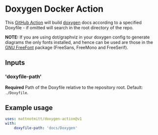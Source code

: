 # Doxygen Docker Action
This [GitHub Action](https://github.com/features/actions) will build [doxygen](http://doxygen.nl/) docs according to a specified Doxyfile - if omitted will search in the root directory of the repo.

**NOTE:** If you are using dot/graphviz in your doxygen config to generate diagrams the only fonts installed, and hence can be used are those in the [GNU FreeFont](https://www.gnu.org/software/freefont/) package (FreeSans, FreeMono and FreeSerif).

## Inputs
### 'doxyfile-path'
**Required** Path of the Doxyfile relative to the repository root. Default: `./Doxyfile`.

## Example usage
```yaml
uses: mattnotmitt/doxygen-action@v1
with:
    doxyfile-path: 'docs/Doxygen'
```